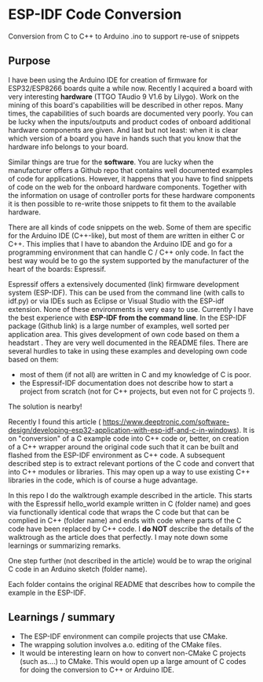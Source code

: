 # ESP-IDF Code Conversion
 Conversion from C to C++ to Arduino .ino to support re-use of snippets

## Purpose

I have been using the Arduino IDE for creation of firmware for ESP32/ESP8266 boards quite a while now. Recently I acquired a board with very interesting **hardware** (TTGO TAudio 9 V1.6 by Lilygo). Work on the mining of this board's capabilities will be described in other repos. Many times, the capabilities of such boards are documented very poorly. You can be lucky when the inputs/outputs and product codes of onboard additional hardware components are given. And last but not least: when it is clear which version of a board you have in hands such that you know that the hardware info belongs to your board.

Similar things are true for the **software**. You are lucky when the manufacturer offers a Github repo that contains well documented examples of code for applications. However, it happens that you have to find snippets of code on the web for the onboard hardware components. Together with the information on usage of controller ports for these hardware components it is then possible to re-write those snippets to fit them to the available hardware.

There are all kinds of code snippets on the web. Some of them are specific for the Arduino IDE (C++-like), but most of them are written in either C or C++. This implies that I have to abandon the Arduino IDE and go for a programming environment that can handle C / C++ only code. In fact the best way would be to go the system supported by the manufacturer of the heart of the boards: Espressif.

Espressif offers a extensively documented (link) firmware development system (ESP-IDF). This can be used from the command line (with calls to idf.py) or via IDEs such as Eclipse or Visual Studio with the ESP-idf extension. None of these environments is very easy to use. Currently I have the best experience with **ESP-IDF from the command line**.  In the ESP-IDF package (Github link) is a large number of examples, well sorted per application area. This gives development of own code based on them a headstart . They are very well documented in the README files. There are several hurdles to take in using these examples and developing own code based on them: 
- most of them (if not all) are written in C and my knowledge of C is poor. 
- the Espressif-IDF documentation does not describe how to start a project from scratch (not for C++ projects, but even not for C projects !). 

The solution is nearby!

Recently I found this article ( https://www.deeptronic.com/software-design/developing-esp32-application-with-esp-idf-and-c-in-windows). It is on "conversion" of a C example code into C++ code or, better, on creation of a C++ wrapper around the original code such that it can be built and flashed from the ESP-IDF environment as C++ code. A subsequent described step is to extract relevant portions of the C code and convert that into C++ modules or libraries. This may open up a way to use existing C++ libraries in the code, which is of course a huge advantage.

In this repo I do the walktrough example described in the article. This starts with the Espressif hello_world example written in C (folder name) and goes via functionally identical code that wraps the C code but that can be complied in C++ (folder name) and ends with code where parts of the C code have been replaced by C++ code. I **do NOT** describe the details of the walktrough as the article does that perfectly. I may note down some learnings or summarizing remarks.

One step further (not described in the article) would be to wrap the original C code in an Arduino sketch (folder name).

Each folder contains the original README that describes how to compile the example in the ESP-IDF.

## Learnings / summary

- The ESP-IDF environment can compile projects that use CMake.
- The wrapping solution involves a.o. editing of the CMake files.
- It would be interesting learn on how to convert non-CMake C projects (such as....) to CMake. This would open up a large amount of C codes for doing the conversion to C++ or Arduino IDE. 
